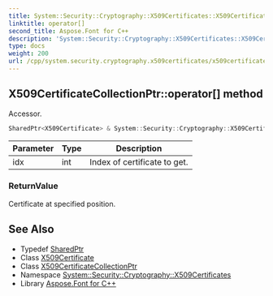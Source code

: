 ```yaml
---
title: System::Security::Cryptography::X509Certificates::X509CertificateCollectionPtr::operator[] method
linktitle: operator[]
second_title: Aspose.Font for C++
description: 'System::Security::Cryptography::X509Certificates::X509CertificateCollectionPtr::operator[] method. Accessor in C++.'
type: docs
weight: 200
url: /cpp/system.security.cryptography.x509certificates/x509certificatecollectionptr/operator[]/
---
```

## X509CertificateCollectionPtr::operator[] method


Accessor.

```cpp
SharedPtr<X509Certificate> & System::Security::Cryptography::X509Certificates::X509CertificateCollectionPtr::operator[](int idx) const
```


| Parameter | Type | Description |
| --- | --- | --- |
| idx | int | Index of certificate to get. |

### ReturnValue

Certificate at specified position.

## See Also

* Typedef [SharedPtr](../../../system/sharedptr/)
* Class [X509Certificate](../../x509certificate/)
* Class [X509CertificateCollectionPtr](../)
* Namespace [System::Security::Cryptography::X509Certificates](../../)
* Library [Aspose.Font for C++](../../../)
